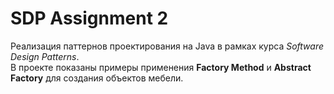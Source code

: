 # SDP Assignment 2

Реализация паттернов проектирования на Java в рамках курса *Software Design Patterns*.  
В проекте показаны примеры применения **Factory Method** и **Abstract Factory** для создания объектов мебели.
